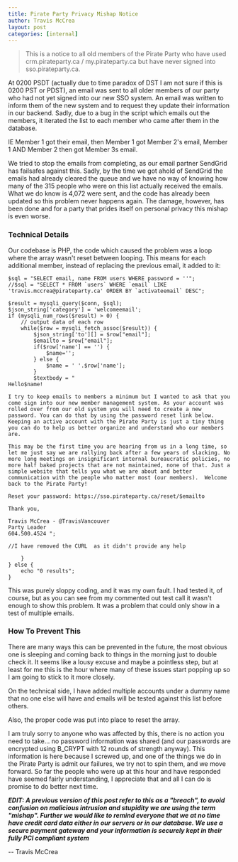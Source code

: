```yaml
---
title: Pirate Party Privacy Mishap Notice
author: Travis McCrea
layout: post
categories: [internal]
---
```


> This is a notice to all old members of the Pirate Party who have used crm.pirateparty.ca / my.pirateparty.ca but have never signed into sso.pirateparty.ca. 

At 0200 PSDT (actually due to time paradox of DST I am not sure if this is 0200 PST or PDST), an email was sent to all older members of our party who had not yet signed into our new SSO system. An email was written to inform them of the new system and to request they update their information in our backend. Sadly, due to a bug in the script which emails out the members, it iterated the list to each member who came after them in the database. 

IE Member 1 got their email, then Member 1 got Member 2's email, Member 1 AND Member 2 then got Member 3s email. 

We tried to stop the emails from completing, as our email partner SendGrid has failsafes against this. Sadly, by the time we got ahold of SendGrid the emails had already cleared the queue and we have no way of knowing how many of the 315 people who were on this list actually received the emails. What we do know is 4,072 were sent, and the code has already been updated so this problem never happens again. The damage, however, has been done and for a party that prides itself on personal privacy this mishap is even worse.

### Technical Details

Our codebase is PHP, the code which caused the problem was a loop where the array wasn't reset between looping. This means for each additional member, instead of replacing the previous email, it added to it:

```
$sql = "SELECT email, name FROM users WHERE password = ''";
//$sql = "SELECT * FROM `users` WHERE `email` LIKE 'travis.mccrea@pirateparty.ca' ORDER BY `activateemail` DESC";

$result = mysqli_query($conn, $sql);
$json_string['category'] = 'welcomeemail';
if (mysqli_num_rows($result) > 0) {
    // output data of each row
    while($row = mysqli_fetch_assoc($result)) {
        $json_string['to'][] = $row["email"];
        $emailto = $row["email"];
        if($row['name'] == '') {
			$name='';
		} else {
			$name = ' '.$row['name'];
		}
		$textbody = "
Hello$name!

I try to keep emails to members a minimum but I wanted to ask that you come sign into our new member management system. As your account was rolled over from our old system you will need to create a new password. You can do that by using the password reset link below. Keeping an active account with the Pirate Party is just a tiny thing you can do to help us better organize and understand who our members are.

This may be the first time you are hearing from us in a long time, so let me just say we are rallying back after a few years of slacking. No more long meetings on insignificant internal bureaucratic policies, no more half baked projects that are not maintained, none of that. Just a simple website that tells you what we are about and better communication with the people who matter most (our members).  Welcome back to the Pirate Party! 

Reset your password: https://sso.pirateparty.ca/reset/$emailto

Thank you,

Travis McCrea - @TravisVancouver
Party Leader
604.500.4524 ";

//I have removed the CURL  as it didn't provide any help

    }
} else {
    echo "0 results";
}
```

This was purely sloppy coding, and it was my own fault. I had tested it, of course, but as you can see from my commented out test call it wasn't enough to show this problem. It was a problem that could only show in a test of multiple emails. 

### How To Prevent This

There are many ways this can be prevented in the future, the most obvious one is sleeping and coming back to things in the morning just to double check it. It seems like a lousy excuse and maybe a pointless step, but at least for me this is the hour where many of these issues start popping up so I am going to stick to it more closely.

On the technical side, I have added multiple accounts under a dummy name that no one else will have and emails will be tested against this list before others.

Also, the proper code was put into place to reset the array. 

I am truly sorry to anyone who was affected by this, there is no action you need to take... no password information was shared (and our passwords are encrypted using B_CRYPT with 12 rounds of strength anyway). This information is here because I screwed up, and one of the things we do in the Pirate Party is admit our failures, we try not to spin them, and we move forward. So far the people who were up at this hour and have responded have seemed fairly understanding, I appreciate that and all I can do is promise to do better next time.

***EDIT: A previous version of this post refer to this as a "breach", to avoid confusion on malicious intrusion and stupidity we are using the term "mishap". Further we would like to remind everyone that we at no time have credit card data either in our servers or in our database. We use a secure payment gateway and your information is securely kept in their fully PCI compliant system***

-- Travis McCrea
